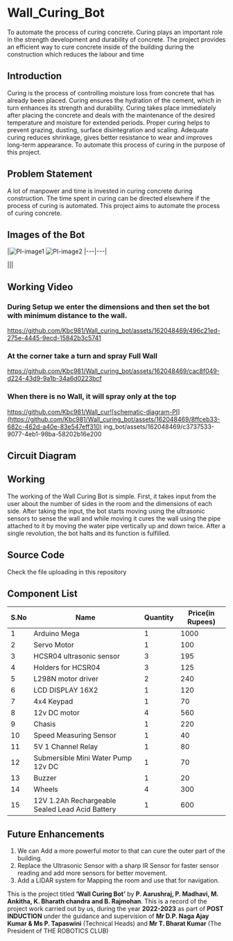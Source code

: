 # Wall_Curing_Bot

To automate the process of curing concrete. Curing plays an important role in the strength development and durability of concrete. The project provides an efficient way to cure concrete inside of the building during the construction which reduces the labour and time

## Introduction
Curing is the process of controlling moisture loss from concrete that has already been placed. Curing ensures the hydration of the cement, which in turn enhances its strength and durability. Curing takes place immediately after placing the concrete and deals with the maintenance of the desired temperature and moisture for extended periods. Proper curing helps to prevent grazing, dusting, surface disintegration and scaling. Adequate curing reduces shrinkage, gives better resistance to wear and improves long-term appearance. To automate this process of curing in the purpose of this project.

## Problem Statement
A lot of manpower and time is invested in curing concrete during construction. The time spent in curing can be directed elsewhere if the process of curing is automated. This project aims to automate the process of curing concrete. 

## Images of the Bot
|![PI-image1](https://github.com/Kbc981/Wall_curing_bot/assets/162048469/30ebd911-270d-45cf-a7b1-2d880ab8316e)
![PI-image2](https://github.com/Kbc981/Wall_curing_bot/assets/162048469/80836559-5434-4793-9f39-fe941d85cbb6)
|---|---|

|||

## Working Video

### During Setup we enter the dimensions and then set the bot with minimum distance to the wall.
https://github.com/Kbc981/Wall_curing_bot/assets/162048469/496c21ed-275e-4445-9ecd-15842b3c5741



### At the corner take a turn and spray Full Wall
https://github.com/Kbc981/Wall_curing_bot/assets/162048469/cac8f049-d224-43d9-9a1b-34a6d0223bcf



### When there is no Wall, it will spray only at the top
https://github.com/Kbc981/Wall_cur![schematic-diagram-PI](https://github.com/Kbc981/Wall_curing_bot/assets/162048469/8ffceb33-682c-462d-a40e-83e547eff310)
ing_bot/assets/162048469/c3737533-9077-4eb1-98ba-58202b16e200



## Circuit Diagram

## Working
The working of the Wall Curing Bot is simple. First, it takes input from the user about the number of sides in the room and the dimensions of each side. After taking the input, the bot starts moving using the ultrasonic sensors to sense the wall and while moving it cures the wall using the pipe attached to it by moving the water pipe vertically up and down twice. After a single revolution, the bot halts and its function is fulfilled.

## Source Code 
Check the file uploading in this repository

## Component List
|S.No|Name|Quantity|Price(in Rupees)|
|---|---|---|---|
|1|Arduino Mega|1|1000|
|2|Servo Motor|1|100|
|3|HCSR04 ultrasonic sensor|3|195|
|4|Holders for HCSR04|3|125|
|5|L298N motor driver|2|240|
|6|LCD DISPLAY 16X2|1|120|
|7|4x4 Keypad|1|70|
|8|12v DC motor|4|560|
|9|Chasis|1|220|
|10|Speed Measuring Sensor|1|40|
|11|5V 1 Channel Relay|1|80|
|12|Submersible Mini Water Pump 12v DC|1|70|
|13|Buzzer|1|20|
|14|Wheels|4|300|
|15|12V 1.2Ah Rechargeable Sealed Lead Acid Battery|1|600|

## Future Enhancements
1. We can Add a more powerful motor to that can cure the outer part of the building.
2. Replace the Ultrasonic Sensor with a sharp IR Sensor for faster sensor reading and add more sensors for better movement.
3. Add a LIDAR system for Mapping the room and use that for navigation.


This is the project titled **‘Wall Curing Bot’** by **P. Aarushraj, P. Madhavi, M. Ankitha, K. Bharath chandra and B. Rajmohan**. 
This is a record of the project work carried out by us, during the year **2022-2023** as part of **POST INDUCTION** under the guidance and supervision of **Mr D.P. Naga Ajay Kumar & Ms P. Tapaswini** (Technical Heads) and **Mr T. Bharat Kumar** (The President of THE ROBOTICS CLUB)
